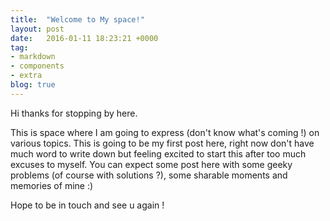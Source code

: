 ```yaml
---
title:  "Welcome to My space!"
layout: post
date:   2016-01-11 18:23:21 +0000
tag:
- markdown
- components
- extra
blog: true
---
```

Hi thanks for stopping by here.

This is space where I am going to express (don't know what's coming !) on various topics. This is going to be my first post here, right now don't have much word to write down but feeling excited to start this after too much excuses to myself. You can expect some post here with some geeky problems (of course with solutions ?), some sharable moments and memories of mine :)

Hope to be in touch and see u again !
